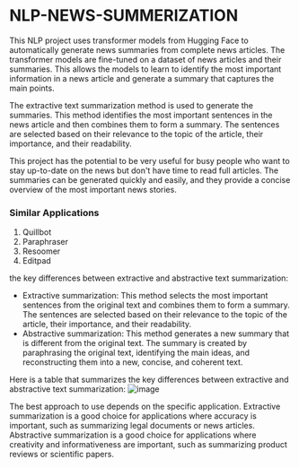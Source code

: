 # NLP-NEWS-SUMMERIZATION
This NLP project uses transformer models from Hugging Face to automatically generate news summaries from complete news articles. The transformer models are fine-tuned on a dataset of news articles and their summaries. This allows the models to learn to identify the most important information in a news article and generate a summary that captures the main points.

The extractive text summarization method is used to generate the summaries. This method identifies the most important sentences in the news article and then combines them to form a summary. The sentences are selected based on their relevance to the topic of the article, their importance, and their readability.

This project has the potential to be very useful for busy people who want to stay up-to-date on the news but don't have time to read full articles. The summaries can be generated quickly and easily, and they provide a concise overview of the most important news stories.


### Similar Applications
1) Quillbot
2) Paraphraser
3) Resoomer
4) Editpad


the key differences between extractive and abstractive text summarization:

* Extractive summarization: This method selects the most important sentences from the original text and combines them to form a summary. The sentences are selected based on their relevance to the topic of the article, their importance, and their readability.
* Abstractive summarization: This method generates a new summary that is different from the original text. The summary is created by paraphrasing the original text, identifying the main ideas, and reconstructing them into a new, concise, and coherent text.

Here is a table that summarizes the key differences between extractive and abstractive text summarization:
![image](https://github.com/pranavrelds/NLP-NEWS-SUMMERIZATION/assets/84423424/85761668-b8fd-497e-b06f-b762c8815c9f)


The best approach to use depends on the specific application. Extractive summarization is a good choice for applications where accuracy is important, such as summarizing legal documents or news articles. Abstractive summarization is a good choice for applications where creativity and informativeness are important, such as summarizing product reviews or scientific papers.

